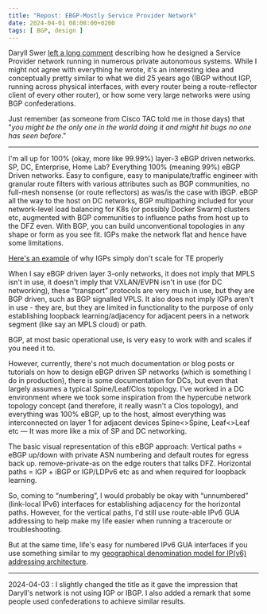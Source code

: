 ```yaml
---
title: "Repost: EBGP-Mostly Service Provider Network"
date: 2024-04-01 08:08:00+0200
tags: [ BGP, design ]
---
```

Daryll Swer [left a long comment](/2024/03/arista-interface-ebgp.html#2157) describing how he designed a Service Provider network running in numerous private autonomous systems. While I might not agree with everything he wrote, it's an interesting idea and conceptually pretty similar to what we did 25 years ago (IBGP without IGP, running across physical interfaces, with every router being a route-reflector client of every other router), or how some very large networks were using BGP confederations.

Just remember (as someone from Cisco TAC told me in those days) that "_you might be the only one in the world doing it and might hit bugs no one has seen before_."
<!--more-->
---

I'm all up for 100% (okay, more like 99.99%) layer-3 eBGP driven networks. SP, DC, Enterprise, Home Lab? Everything 100% (meaning 99%) eBGP Driven networks. Easy to configure, easy to manipulate/traffic engineer with granular route filters with various attributes such as BGP communities, no full-mesh nonsense (or route reflectors) as was/is the case with iBGP. eBGP all the way to the host on DC networks, BGP multipathing included for your network-level load balancing for K8s (or possibly Docker Swarm) clusters etc, augmented with BGP communities to influence paths from host up to the DFZ even. With BGP, you can build unconventional topologies in any shape or form as you see fit. IGPs make the network flat and hence have some limitations.

[Here's an example](https://anuragbhatia.com/2022/04/networking/isp-column/inefficient-igp-can-make-ebgp-go-wild/) of why IGPs simply don't scale for TE properly

When I say eBGP driven layer 3-only networks, it does not imply that MPLS isn't in use, it doesn't imply that VXLAN/EVPN isn't in use (for DC networking), these “transport” protocols are very much in use, but they are BGP driven, such as BGP signalled VPLS. It also does not imply IGPs aren't in use - they are, but they are limited in functionality to the purpose of only establishing loopback learning/adjacency for adjacent peers in a network segment (like say an MPLS cloud) or path.

BGP, at most basic operational use, is very easy to work with and scales if you need it to.

However, currently, there's not much documentation or blog posts or tutorials on how to design eBGP driven SP networks (which is something I do in production), there is some documentation for DCs, but even that largely assumes a typical Spine/Leaf/Clos topology. I've worked in a DC environment where we took some inspiration from the hypercube network topology concept (and therefore, it really wasn't a Clos topology), and everything was 100% eBGP, up to the host, almost everything was interconnected on layer 1 for adjacent devices Spine<>Spine, Leaf<>Leaf etc — It was more like a mix of SP and DC networking.

The basic visual representation of this eBGP approach: Vertical paths = eBGP up/down with private ASN numbering and default routes for egress back up. remove-private-as on the edge routers that talks DFZ. Horizontal paths = IGP + iBGP or IGP/LDPv6 etc as and when required for loopback learning.

So, coming to “numbering”, I would probably be okay with “unnumbered” (link-local IPv6) interfaces for establishing adjacency for the horizontal paths. However, for the vertical paths, I'd still use route-able IPv6 GUA addressing to help make my life easier when running a traceroute or troubleshooting.

But at the same time, life's easy for numbered IPv6 GUA interfaces if you use something similar to my [geographical denomination model for IP(v6) addressing architecture](https://www.daryllswer.com/ipv6-architecture-and-subnetting-guide-for-network-engineers-and-operators/).

---

2024-04-03
: I slightly changed the title as it gave the impression that Daryll's network is not using IGP or IBGP. I also added a remark that some people used confederations to achieve similar results.